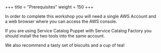 +++
title = "Prerequisites"
weight = 150
+++

In order to complete this workshop you will need a single AWS Account and a web browser where 
you can access the AWS console.

If you are using Service Catalog Puppet with Service Catalog Factory you should install the two
tools into the same account.

We also recommend a tasty set of biscuits and a cup of tea!